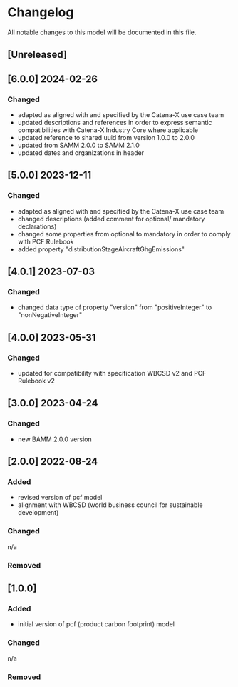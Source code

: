 # Changelog
All notable changes to this model will be documented in this file.

## [Unreleased]

## [6.0.0] 2024-02-26
### Changed
- adapted as aligned with and specified by the Catena-X use case team
- updated descriptions and references in order to express semantic compatibilities with Catena-X Industry Core where applicable
- updated reference to shared uuid from version 1.0.0 to 2.0.0
- updated from SAMM 2.0.0 to SAMM 2.1.0
- updated dates and organizations in header 

## [5.0.0] 2023-12-11
### Changed
- adapted as aligned with and specified by the Catena-X use case team
- changed descriptions (added comment for optional/ mandatory declarations)
- changed some properties from optional to mandatory in order to comply with PCF Rulebook
- added property "distributionStageAircraftGhgEmissions" 

## [4.0.1] 2023-07-03
### Changed
- changed data type of property "version" from "positiveInteger" to "nonNegativeInteger"

## [4.0.0] 2023-05-31
### Changed
- updated for compatibility with specification WBCSD v2 and PCF Rulebook v2

## [3.0.0] 2023-04-24
### Changed
- new BAMM 2.0.0 version

## [2.0.0] 2022-08-24
### Added
- revised version of pcf model
- alignment with WBCSD (world business council for sustainable development)

### Changed
n/a

### Removed

## [1.0.0]
### Added
- initial version of pcf (product carbon footprint) model

### Changed
n/a

### Removed
